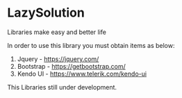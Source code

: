 # LazySolution
Libraries make easy and better life

In order to use this library you must obtain items as below: 
1) Jquery - https://jquery.com/
2) Bootstrap - https://getbootstrap.com/
3) Kendo UI - https://www.telerik.com/kendo-ui

This Libraries still under development.
